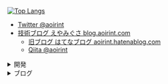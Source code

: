 <!--[![aoirint's github stats](https://github-readme-stats.vercel.app/api?username=aoirint&count_private=true&theme=slateorange)](https://github.com/anuraghazra/github-readme-stats)-->
[![Top Langs](https://github-readme-stats.vercel.app/api/top-langs/?username=aoirint&langs_count=8&layout=compact&theme=slateorange&hide=html,css)](https://github.com/anuraghazra/github-readme-stats)

- [Twitter @aoirint](https://twitter.com/aoirint)
- [技術ブログ えやみぐさ blog.aoirint.com](https://blog.aoirint.com/)
  - [旧ブログ はてなブログ aoirint.hatenablog.com](https://aoirint.hatenablog.com/)
  - [Qiita @aoirint](https://qiita.com/aoirint)



<details>
<summary>開発</summary>
  
- [部屋センシング・オンライン化システム](https://github.com/aoirint/RoomSystem)
  - [センサ・ボタン→Arduino→シリアル通信](https://github.com/aoirint/RoomSystemSensorArduino)
  - [シリアル通信→Python→Firebase Realtime Database/MSTeams Incoming Webhook/スピーカ](https://github.com/aoirint/RoomSystemSensorConnector)
  - [MSTeams Outgoing Webhook→TypeScript→Firebase Realtime Database](https://github.com/aoirint/room-system-firebase)
  - [Firebase Realtime Database→Python→スピーカ](https://github.com/aoirint/RoomSystemBotClient)
  - [（古）Adventurer 3→Python→MSTeams Incoming Webhook](https://github.com/aoirint/RSAdventurer3)
  - [（古）センサ→ESP32→Firebase Realtime Database](https://github.com/aoirint/RoomSystemSensorESP32)
- [Docker化関連](https://github.com/aoirint/Dockernize)
  - [行動科学ライブラリ PsychoPy Docker化](https://github.com/aoirint/psychopy-docker)
  - [GBAエミュレータ VisualBoyAdvance-M Docker化](https://github.com/aoirint/vbam-docker)
  - [TVチューナソフト mirakurun PX-Q1UD/PX-S1UD用 Docker化](https://github.com/aoirint/mirakurun-recdvb-docker)
  - [複数のdocker-compose.ymlとnginxによる多段リバースプロキシ設定例](https://github.com/aoirint/multiple-compose-nginx-routing)
  - [Python入りffmpeg Dockerイメージ](https://github.com/aoirint/ffmpeg-python-docker)
  - [HEIC変換用 Imagemagick Dockerイメージ](https://github.com/aoirint/ImageMagickHeicDocker)
  - [Python入りopenpose Dockerイメージ](https://github.com/aoirint/openpose-python-docker)
    - [Python入りopenpose Dockerイメージ 使用例](https://github.com/aoirint/openpose-python-docker-template)
- [スマブラSP 対戦画面情報抽出](https://github.com/aoirint/SSBUFrameAnalyzer)

</details>


<details>
<summary>ブログ</summary>

- [ソース公開するArduinoプログラムに秘密情報を埋め込む](https://blog.aoirint.com/entry/2020/arduino_secret_info/)
- [arduino-cliの使い方](https://blog.aoirint.com/entry/2020/arduino_cli_usage/)
- [PulseAudioで特定のアプリケーションからの音声出力だけを分離する](https://blog.aoirint.com/entry/2020/pulseaudio_split_output/)
- [ロータリエンコーダ付きステッピングモータをArduinoで制御して角度を取得する](https://blog.aoirint.com/entry/2020/stepping_motor/)
- [静的サイトジェネレータMiyadaiku + GitHub Actions + GitHub Pagesでブログを作る](https://blog.aoirint.com/entry/2020/miyadaiku_github_actions/)
- [PHP+SQLiteから始めるWebアプリケーションの作り方](https://qiita.com/aoirint/items/a95aa428bbb70f660d53)
- [UserScript](https://qiita.com/aoirint/items/3467427c28fe71d3cd57)
- [PyPI pushメモ](https://qiita.com/aoirint/items/09ea153751a65bf4876f)
- [DjangoのDBをSQLite3からMySQL on Dockerに移行したメモ on Raspberry Pi 4B](https://qiita.com/aoirint/items/1a3cdda9f6b6faf3d8a6)
- [Python Tkinter 入門メモ](https://qiita.com/aoirint/items/ca2386b68e8fec16ff53)
- [Bluetooth PC-PC/Android-PC間通信（RFCOMM）](https://qiita.com/aoirint/items/d2cebec7a9e8c3680780)

</details>



<!--
### Hi there 👋

**aoirint/aoirint** is a ✨ _special_ ✨ repository because its `README.md` (this file) appears on your GitHub profile.

Here are some ideas to get you started:

- 🔭 I’m currently working on ...
- 🌱 I’m currently learning ...
- 👯 I’m looking to collaborate on ...
- 🤔 I’m looking for help with ...
- 💬 Ask me about ...
- 📫 How to reach me: ...
- 😄 Pronouns: ...
- ⚡ Fun fact: ...
-->
